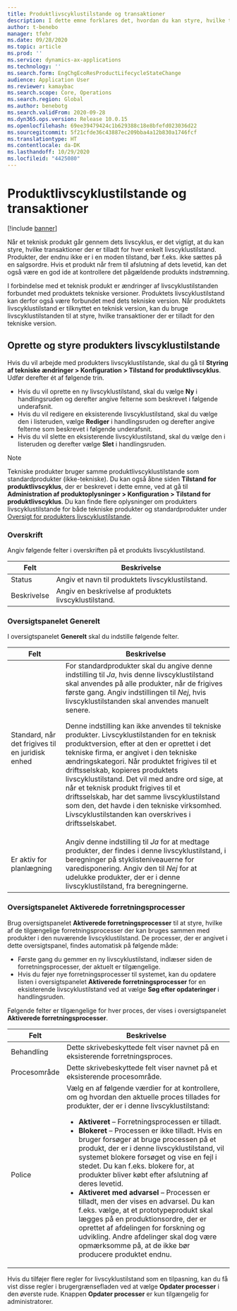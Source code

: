 ```yaml
---
title: Produktlivscyklustilstande og transaktioner
description: I dette emne forklares det, hvordan du kan styre, hvilke transaktioner der er tilladt for hver enkelt livscyklustilstand, når et teknisk produkt går gennem dets livscyklus.
author: t-benebo
manager: tfehr
ms.date: 09/28/2020
ms.topic: article
ms.prod: ''
ms.service: dynamics-ax-applications
ms.technology: ''
ms.search.form: EngChgEcoResProductLifecycleStateChange
audience: Application User
ms.reviewer: kamaybac
ms.search.scope: Core, Operations
ms.search.region: Global
ms.author: benebotg
ms.search.validFrom: 2020-09-28
ms.dyn365.ops.version: Release 10.0.15
ms.openlocfilehash: 69ee39479424c1b629388c18e8bfefd023036d22
ms.sourcegitcommit: 5f21cfde36c43887ec209bba4a12b830a1746fcf
ms.translationtype: HT
ms.contentlocale: da-DK
ms.lasthandoff: 10/29/2020
ms.locfileid: "4425080"
---
```

# <a name="product-lifecycle-states-and-transactions"></a>Produktlivscyklustilstande og transaktioner

[!include [banner](../includes/banner.md)]

Når et teknisk produkt går gennem dets livscyklus, er det vigtigt, at du kan styre, hvilke transaktioner der er tilladt for hver enkelt livscyklustilstand. Produkter, der endnu ikke er i en moden tilstand, bør f.eks. ikke sættes på en salgsordre. Hvis et produkt når frem til afslutning af dets levetid, kan det også være en god ide at kontrollere det pågældende produkts indstrømning.

I forbindelse med et teknisk produkt er ændringer af livscyklustilstanden forbundet med produktets tekniske versioner. Produktets livscyklustilstand kan derfor også være forbundet med dets tekniske version. Når produktets livscyklustilstand er tilknyttet en teknisk version, kan du bruge livscyklustilstanden til at styre, hvilke transaktioner der er tilladt for den tekniske version.

## <a name="create-and-manage-product-lifecycle-states"></a>Oprette og styre produkters livscyklustilstande

Hvis du vil arbejde med produkters livscyklustilstande, skal du gå til **Styring af tekniske ændringer \> Konfiguration \> Tilstand for produktlivscyklus**. Udfør derefter ét af følgende trin.

- Hvis du vil oprette en ny livscyklustilstand, skal du vælge **Ny** i handlingsruden og derefter angive felterne som beskrevet i følgende underafsnit.
- Hvis du vil redigere en eksisterende livscyklustilstand, skal du vælge den i listeruden, vælge **Rediger** i handlingsruden og derefter angive felterne som beskrevet i følgende underafsnit.
- Hvis du vil slette en eksisterende livscyklustilstand, skal du vælge den i listeruden og derefter vælge **Slet** i handlingsruden.

> [!NOTE]
> Tekniske produkter bruger samme produktlivscyklustilstande som standardprodukter (ikke-tekniske). Du kan også åbne siden **Tilstand for produktlivscyklus**, der er beskrevet i dette emne, ved at gå til **Administration af produktoplysninger \> Konfiguration \> Tilstand for produktlivscyklus**. Du kan finde flere oplysninger om produkters livscyklustilstande for både tekniske produkter og standardprodukter under [Oversigt for produkters livscyklustilstande](../pim/product-lifecycle.md).

### <a name="header"></a>Overskrift

Angiv følgende felter i overskriften på et produkts livscyklustilstand.

| Felt | Beskrivelse |
|---|---|
| Status | Angiv et navn til produktets livscyklustilstand. |
| Beskrivelse | Angiv en beskrivelse af produktets livscyklustilstand. |

### <a name="general-fasttab"></a>Oversigtspanelet Generelt

I oversigtspanelet **Generelt** skal du indstille følgende felter.

| Felt | Beskrivelse |
|---|---|
| Standard, når det frigives til en juridisk enhed | For standardprodukter skal du angive denne indstilling til *Ja*, hvis denne livscyklustilstand skal anvendes på alle produkter, når de frigives første gang. Angiv indstillingen til *Nej*, hvis livscyklustilstanden skal anvendes manuelt senere.<p>Denne indstilling kan ikke anvendes til tekniske produkter. Livscyklustilstanden for en teknisk produktversion, efter at den er oprettet i det tekniske firma, er angivet i den tekniske ændringskategori. Når produktet frigives til et driftsselskab, kopieres produktets livscyklustilstand. Det vil med andre ord sige, at når et teknisk produkt frigives til et driftsselskab, har det samme livscyklustilstand som den, det havde i den tekniske virksomhed. Livscyklustilstanden kan overskrives i driftsselskabet.</p> |
| Er aktiv for planlægning | Angiv denne indstilling til *Ja* for at medtage produkter, der findes i denne livscyklustilstand, i beregninger på styklisteniveauerne for varedisponering. Angiv den til *Nej* for at udelukke produkter, der er i denne livscyklustilstand, fra beregningerne. |

### <a name="enabled-business-processes-fasttab"></a>Oversigtspanelet Aktiverede forretningsprocesser

Brug oversigtspanelet **Aktiverede forretningsprocesser** til at styre, hvilke af de tilgængelige forretningsprocesser der kan bruges sammen med produkter i den nuværende livscyklustilstand. De processer, der er angivet i dette oversigtspanel, findes automatisk på følgende måde:

- Første gang du gemmer en ny livscyklustilstand, indlæser siden de forretningsprocesser, der aktuelt er tilgængelige.
- Hvis du føjer nye forretningsprocesser til systemet, kan du opdatere listen i oversigtspanelet **Aktiverede forretningsprocesser** for en eksisterende livscyklustilstand ved at vælge **Søg efter opdateringer** i handlingsruden.

Følgende felter er tilgængelige for hver proces, der vises i oversigtspanelet **Aktiverede forretningsprocesser**.

| Felt | Beskrivelse |
|---|---|
| Behandling | Dette skrivebeskyttede felt viser navnet på en eksisterende forretningsproces. |
| Procesområde | Dette skrivebeskyttede felt viser navnet på et eksisterende procesområde. |
| Police | Vælg en af følgende værdier for at kontrollere, om og hvordan den aktuelle proces tillades for produkter, der er i denne livscyklustilstand:<ul><li>**Aktiveret** – Forretningsprocessen er tilladt.</li><li>**Blokeret** – Processen er ikke tilladt. Hvis en bruger forsøger at bruge processen på et produkt, der er i denne livscyklustilstand, vil systemet blokere forsøget og vise en fejl i stedet. Du kan f.eks. blokere for, at produkter bliver købt efter afslutning af deres levetid.</li><li>**Aktiveret med advarsel** – Processen er tilladt, men der vises en advarsel. Du kan f.eks. vælge, at et prototypeprodukt skal lægges på en produktionsordre, der er oprettet af afdelingen for forskning og udvikling. Andre afdelinger skal dog være opmærksomme på, at de ikke bør producere produktet endnu.</li></ul> |

Hvis du tilføjer flere regler for livscyklustilstand som en tilpasning, kan du få vist disse regler i brugergrænsefladen ved at vælge **Opdater processer** i den øverste rude. Knappen **Opdater processer** er kun tilgængelig for administratorer.
